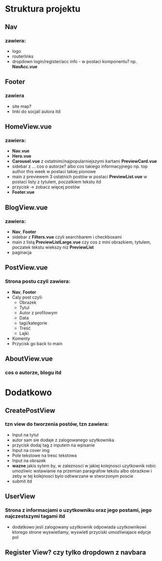 # Struktura projektu

## Nav
### zawiera:
- logo
- routerlinks
- dropdown login/register/acc info - w postaci komponentu? np. **NavAcc.vue**

## Footer
### zawiera
- site map?
- linki do socjali autora itd

## HomeView.vue
### zawiera:
- **Nav.vue**
- **Hero.vue**
- **Carousel.vue** z ostatnimi/najpopularniejszymi kartami **PreviewCard.vue**
- sidebar z ... cos o autorze? albo cos takiego informacyjnego np. top author this week w postaci takiej pionowe
- main z previewem 3 ostatnich postów w postaci **PreviewList.vue** w postaci listy z tytulem, poczatkiem tekstu itd
- przycisk -> zobacz więcej postów
- **Footer.vue**

## BlogView.vue
### zawiera:
- **Nav**, **Footer**
- sidebar z **Filters.vue** czyli searchbarem i checkboxami
- main z listą **PreviewListLarge.vue** czy cos z mini obrazkiem, tytulem, poczatek tekstu wiekszy niz  **PreviewList**
- paginacja

## PostView.vue
### Strona postu czyli zawiera:
- **Nav**, **Footer**
- Caly post czyli:
    - Obrazek 
    - Tytul
    - Autor z profilowym
    - Data
    - tagi/kategorie
    - Treść
    - Lajki
- Komenty
- Przycisk go back to main

## AboutView.vue
### cos o autorze, blogu itd

# Dodatkowo

## CreatePostView
### tzn view do tworzenia postów, tzn zawiera:
- Input na tytul
- autor sam sie dodaje z zalogowanego uzytkownika
- przycisk dodaj tag z inputem na wpisanie
- Input na cover img
- Pole tekstowe na tresc tekstowa
- Input na obrazek
- **wazne** jakis sytem by, w zaleznosci w jakiej kolejnosci uzytkownik robic umozliwic wstawianie na przemian paragrafow tekstu albo obrazkow i zeby w tej kolejnosci bylo odtwarzane w stworzonym poscie
- submit itd

## UserView
### Strona z informacjami o uzytkowniku oraz jego postami, jego najczestszymi tagami itd
- dodatkowo jesli zalogowany uzytkownik odpowiada uzytkownikowi ktorego strone wyswietlamy, wyswietl przyciski umozliwiajace edycje pol

## Register View? czy tylko dropdown z navbara
